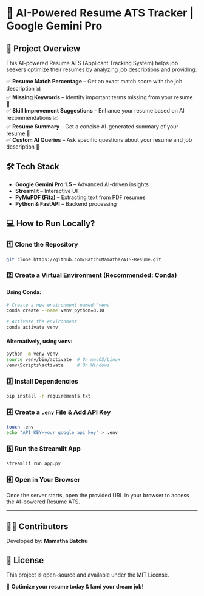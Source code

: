# 📄 AI-Powered Resume ATS Tracker | Google Gemini Pro

## 🚀 Project Overview
This AI-powered Resume ATS (Applicant Tracking System) helps job seekers optimize their resumes by analyzing job descriptions and providing:

✅ **Resume Match Percentage** – Get an exact match score with the job description 📊  
✅ **Missing Keywords** – Identify important terms missing from your resume 🔑  
✅ **Skill Improvement Suggestions** – Enhance your resume based on AI recommendations 📈  
✅ **Resume Summary** – Get a concise AI-generated summary of your resume 📄  
✅ **Custom AI Queries** – Ask specific questions about your resume and job description 💬  

## 🛠 Tech Stack
- **Google Gemini Pro 1.5** – Advanced AI-driven insights
- **Streamlit** – Interactive UI
- **PyMuPDF (Fitz)** – Extracting text from PDF resumes
- **Python & FastAPI** – Backend processing

## 💻 How to Run Locally?

### 1️⃣ Clone the Repository
```bash
git clone https://github.com/BatchuMamatha/ATS-Resume.git
```

### 2️⃣ Create a Virtual Environment (Recommended: Conda)
#### Using Conda:
```bash
# Create a new environment named 'venv'
conda create --name venv python=3.10  

# Activate the environment  
conda activate venv  
```
#### Alternatively, using venv:
```bash
python -m venv venv  
source venv/bin/activate  # On macOS/Linux  
venv\Scripts\activate     # On Windows  
```

### 3️⃣ Install Dependencies
```bash
pip install -r requirements.txt  
```

### 4️⃣ Create a `.env` File & Add API Key
```bash
touch .env  
echo "API_KEY=your_google_api_key" > .env  
```

### 5️⃣ Run the Streamlit App
```bash
streamlit run app.py  
```

### 6️⃣ Open in Your Browser
Once the server starts, open the provided URL in your browser to access the AI-powered Resume ATS.

---
## 👩‍💻 Contributors
Developed by: **Mamatha Batchu**

## 📜 License
This project is open-source and available under the MIT License.

🚀 **Optimize your resume today & land your dream job!**
